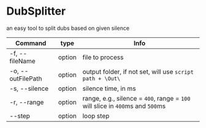 # DubSplitter

an easy tool to split dubs based on given silence

| Command           | type   | Info                                                                          |
|-------------------|--------|-------------------------------------------------------------------------------|
| -f, --fileName    | option | file to process                                                               |
| -o, --outFilePath | option | output folder, if not set, will use `script path + \Out\`                     |
| -s, --silence     | option | silence time, in ms                                                           |
| -r, --range       | option | range, e.g., silence = `400`, range = `100` will slice in `400`ms and `500`ms |
| --step            | option | loop step                                                                     |
